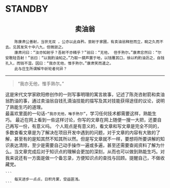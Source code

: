 # STANDBY

<h2 align="center">卖油翁</h2>

```
    陈康肃公善射，当世无双 ，公亦以此自矜。尝射于家圃，有卖油翁释担而立，睨之久而不去。见其发矢十中八九，但微颔之。  
    康肃问曰：“汝亦知射乎？吾射不亦精乎？”翁曰：“无他， 但手熟尔。”康肃忿然曰：“尔安敢轻吾射！”翁曰：“以我酌油知之。”乃取一葫芦置于地，以钱覆其口，徐以杓酌油沥之，自钱孔入，而钱不湿。因曰：“我亦无他，惟手熟尔。”康肃笑而遣之。 
    此与庄生所谓解牛斫轮者何异？
```

***

> “我亦无他，惟手熟尔。”


这是宋代文学家欧阳修创作的一则写事明理的寓言故事，记述了陈尧咨射箭和卖油翁酌油的事，通过卖油翁自钱孔滴油技能的描写及其对技能获得途径的议论，说明了熟能生巧的道理。  
最喜欢里面的一句话-`“我亦无他，唯手熟尔”`，学习任何技术都需要这样，熟能生巧。
最近在网上看到一些这样讨论，你写的文章在网上随便一搜一大把，还要自己再写一份，有意义吗。
个人观点是有意义的，看文章和写文章是完全不同的，多数查看文章是为了解决在项目开发中遇到的问题，对于文章的内容有大致的了解，甚至有的是知其然不知其所以然。但是写文章就不一样，要想将所要讲解的知识表达清除，至少是需要自己动手操作一遍或多遍，甚至还需要查阅资料了解为什么。当文章完成后对于知识点的理解会更加的深刻，从而也可以做到熟能生巧。对我来说还有一方面是做一个备忘录，方便知识点的查找与回顾。提醒自己，不做收藏党。


    ```
        每天进步一点点，日积月累，受益匪浅。
    ```